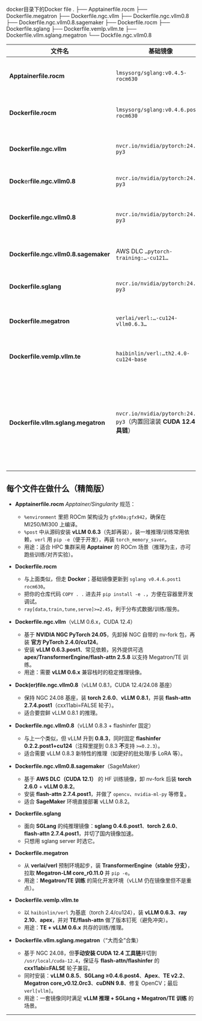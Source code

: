 #
docker目录下的Docker file
.
├── Apptainerfile.rocm
├── Dockerfile.megatron
├── Dockerfile.ngc.vllm
├── Dockerfile.ngc.vllm0.8
├── Dockerfile.ngc.vllm0.8.sagemaker
├── Dockerfile.rocm
├── Dockerfile.sglang
├── Dockerfile.vemlp.vllm.te
├── Dockerfile.vllm.sglang.megatron
└── Dockfile.ngc.vllm0.8


| 文件名                                  | 基础镜像                                                        | 硬件/驱动栈                                        | 关键包/版本                                                                                                                                                                    | 典型用途                                                           |
| ------------------------------------ | ----------------------------------------------------------- | --------------------------------------------- | ------------------------------------------------------------------------------------------------------------------------------------------------------------------------- | -------------------------------------------------------------- |
| **Apptainerfile.rocm**               | `lmsysorg/sglang:v0.4.5-rocm630`                            | **AMD ROCm 6.3**（MI200/MI300：`gfx90a/gfx942`） | 从源码装 **vLLM 0.6.3**，`verl`，`torch_memory_saver`                                                                                                                           | ROCm 集群（Apptainer/Singularity）上 **推理(vLLM/sglang)** + 轻训练/对齐实验 |
| **Dockerfile.rocm**                  | `lmsysorg/sglang:v0.4.6.post1-rocm630`                      | **AMD ROCm 6.3**                              | 从源码装 **vLLM 0.6.3**，`ray>=2.45`，项目本体 `pip install -e .`                                                                                                                   | ROCm（Docker 方式）跑 **vLLM/sglang 推理** 或项目开发                      |
| **Dockerfile.ngc.vllm**              | `nvcr.io/nvidia/pytorch:24.05-py3`                          | **NVIDIA CUDA 12.4**（重装 PyTorch 官方轮子）         | **torch 2.4.0**，**vLLM 0.6.3.post1**，可选 **apex/TE/flash-attn 2.5.8**                                                                                                      | 老一代 **vLLM 0.6.x** 推理；可带 Megatron 依赖                           |
| **Dock**er**file.ngc.vllm0.8**       | `nvcr.io/nvidia/pytorch:24.08-py3`                          | NVIDIA（保持 24.08 基座）                           | **torch 2.6.0**，**vLLM 0.8.1**，**flash-attn 2.7.4.post1**                                                                                                                 | **vLLM 0.8.1** 推理                                              |
| **Dockerfile.ngc.vllm0.8**           | `nvcr.io/nvidia/pytorch:24.08-py3`                          | NVIDIA                                        | **torch 2.6.0**，**vLLM 0.8.3**，**flash-attn 2.7.4.post1**，**flashinfer 0.2.2.post1+cu124**                                                                                | **vLLM 0.8.3** 推理（新特性/多后端）                                     |
| **Dockerfile.ngc.vllm0.8.sagemaker** | AWS DLC `…pytorch-training:…-cu121…`                        | NVIDIA（**CUDA 12.1** 基座）                      | **torch 2.6.0**，**vLLM 0.8.2**，**flash-attn 2.7.4.post1**，`verl`                                                                                                          | 在 **SageMaker** 上跑 vLLM 0.8.2                                  |
| **Dockerfile.sglang**                | `nvcr.io/nvidia/pytorch:24.08-py3`                          | NVIDIA                                        | **sglang 0.4.6.post1**，**torch 2.6.0**，**flash-attn 2.7.4.post1**                                                                                                         | 只需要 **SGLang** 推理的环境                                           |
| **Dockerfile.megatron**              | `verlai/verl:…-cu124-vllm0.6.3…`                            | NVIDIA CUDA 12.4                              | **TransformerEngine（stable）**，**Megatron-LM core\_r0.11.0**                                                                                                               | **Megatron/TE 训练** 基础环境                                        |
| **Dockerfile.vemlp.vllm.te**         | `haibinlin/verl:…th2.4.0-cu124-base`                        | NVIDIA CUDA 12.4                              | **torch 2.4.0**，**vLLM 0.6.3**，**flash-attn 2.7.0.post2/2.5.3**，**apex/TE**                                                                                               | 兼容 **TE + vLLM 0.6.x** 的训练/推理混合镜像                              |
| **Dockerfile.vllm.sglang.megatron**  | `nvcr.io/nvidia/pytorch:24.08-py3`（内置回滚装 **CUDA 12.4 工具链**） | NVIDIA（强制 **CUDA 12.4**）                      | **torch 2.6.0**，**vLLM 0.8.5**，**SGLang ≥0.4.6.post4**，**Apex/TE v2.2**，**Megatron core\_v0.12.0rc3**，**flash-attn 2.7.4.post1**，**flashinfer 0.2.2.post1**，**cuDNN 9.8** | 一体化“大合集”：**vLLM + SGLang + Megatron/TE**（对 12.4 ABI 做了严格配套）    |


## 每个文件在做什么（精简版）

* **Apptainerfile.rocm**
  *Apptainer/Singularity* 规范：

  * `%environment` 里把 ROCm 架构设为 `gfx90a;gfx942`，确保在 MI250/MI300 上编译。
  * `%post` 中从源码安装 **vLLM 0.6.3**（先卸再装），装一堆推理/训练常用依赖，`verl` 用 `pip -e`（便于开发），再装 `torch_memory_saver`。
  * 用途：适合 HPC 集群采用 **Apptainer** 的 ROCm 场景（推理为主，亦可跑些训练/对齐实验）。

* **Dockerfile.rocm**

  * 与上面类似，但走 **Docker**；基础镜像更新到 `sglang v0.4.6.post1 rocm630`。
  * 把你的仓库代码 `COPY . .` 进去并 `pip install -e .`，方便在容器里开发调试。
  * `ray[data,train,tune,serve]>=2.45`，利于分布式数据/训练/服务。

* **Dockerfile.ngc.vllm**（vLLM 0.6.x，CUDA 12.4）

  * 基于 **NVIDIA NGC PyTorch 24.05**，先卸掉 NGC 自带的 nv-fork 包，再装 **官方 PyTorch 2.4.0/cu124**。
  * 安装 **vLLM 0.6.3.post1**、常见依赖，另外提供可选 **apex/TransformerEngine/flash-attn 2.5.8** 以支持 Megatron/TE 训练。
  * 用途：需要 **vLLM 0.6.x** 兼容栈时的稳定推理镜像。

* **Dock(er)file.ngc.vllm0.8**（vLLM 0.8.1，CUDA 12.4/24.08 基座）

  * 保持 NGC 24.08 基座，装 **torch 2.6.0**、**vLLM 0.8.1**，并装 **flash-attn 2.7.4.post1**（cxx11abi=FALSE 轮子）。
  * 适合要尝鲜 vLLM 0.8.1 的推理。

* **Dockerfile.ngc.vllm0.8**（vLLM 0.8.3 + flashinfer 固定）

  * 与上一个类似，但 vLLM 升到 **0.8.3**，同时固定 **flashinfer 0.2.2.post1+cu124**（注释里提到 0.8.3 **不**支持 `>=0.2.3`）。
  * 适合需要 vLLM 0.8.3 新特性的推理（如更好的批处理/多 LoRA 等）。

* **Dockerfile.ngc.vllm0.8.sagemaker**（SageMaker）

  * 基于 **AWS DLC（CUDA 12.1）** 的 HF 训练镜像，卸 nv-fork 后装 **torch 2.6.0** + **vLLM 0.8.2**。
  * 安装 **flash-attn 2.7.4.post1**，并做了 `opencv`、`nvidia-ml-py` 等修复。
  * 适合 **SageMaker** 环境直接部署 vLLM 0.8.2。

* **Dockerfile.sglang**

  * 面向 **SGLang** 的纯推理镜像：**sglang 0.4.6.post1**、**torch 2.6.0**、**flash-attn 2.7.4.post1**，并切了国内镜像加速。
  * 只想用 sglang server 时选它。

* **Dockerfile.megatron**

  * 从 **verlai/verl** 预制环境起步，装 **TransformerEngine（stable 分支）**，拉取 **Megatron-LM core\_r0.11.0** 并 `pip -e`。
  * 用途：**Megatron/TE 训练** 的简化开发环境（vLLM 仍在镜像里但不是重点）。

* **Dockerfile.vemlp.vllm.te**

  * 以 `haibinlin/verl` 为基底（torch 2.4/cu124），装 **vLLM 0.6.3**、**ray 2.10**、**apex**，并对 **TE/flash-attn** 做了版本钉死（避免冲突）。
  * 用途：**TE + vLLM 0.6.x** 共存的训练/推理。

* **Dockerfile.vllm.sglang.megatron**（“大而全”合集）

  * 基于 NGC 24.08，但**手动安装 CUDA 12.4 工具链**并切到 `/usr/local/cuda-12.4`，保证与 **flash-attn/flashinfer** 的 **cxx11abi=FALSE** 轮子兼容。
  * 同时安装：**vLLM 0.8.5**、**SGLang ≥0.4.6.post4**、**Apex**、**TE v2.2**、**Megatron core\_v0.12.0rc3**、**cuDNN 9.8**、修复 OpenCV；最后 `verl[vllm]`。
  * 用途：一套镜像同时满足 **vLLM 推理 + SGLang + Megatron/TE 训练** 的场景。

---